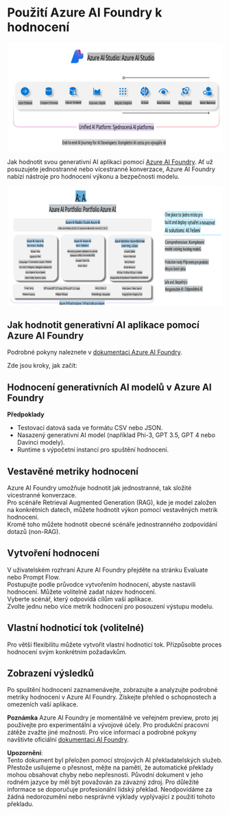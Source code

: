 # **Použití Azure AI Foundry k hodnocení**

![aistudo](../../../../../translated_images/AIFoundry.61da8c74bccc0241ce9a4cb53a170912245871de9235043afcb796ccbc076fdc.cs.png)

Jak hodnotit svou generativní AI aplikaci pomocí [Azure AI Foundry](https://ai.azure.com?WT.mc_id=aiml-138114-kinfeylo). Ať už posuzujete jednostranné nebo vícestranné konverzace, Azure AI Foundry nabízí nástroje pro hodnocení výkonu a bezpečnosti modelu.

![aistudo](../../../../../translated_images/AIPortfolio.5aaa2b25e9157624a4542fe041d66a96a1c1ec6007e4e5aadd926c6ec8ce18b3.cs.png)

## Jak hodnotit generativní AI aplikace pomocí Azure AI Foundry
Podrobné pokyny naleznete v [dokumentaci Azure AI Foundry](https://learn.microsoft.com/azure/ai-studio/how-to/evaluate-generative-ai-app?WT.mc_id=aiml-138114-kinfeylo).

Zde jsou kroky, jak začít:

## Hodnocení generativních AI modelů v Azure AI Foundry

**Předpoklady**

- Testovací datová sada ve formátu CSV nebo JSON.
- Nasazený generativní AI model (například Phi-3, GPT 3.5, GPT 4 nebo Davinci modely).
- Runtime s výpočetní instancí pro spuštění hodnocení.

## Vestavěné metriky hodnocení

Azure AI Foundry umožňuje hodnotit jak jednostranné, tak složité vícestranné konverzace.  
Pro scénáře Retrieval Augmented Generation (RAG), kde je model založen na konkrétních datech, můžete hodnotit výkon pomocí vestavěných metrik hodnocení.  
Kromě toho můžete hodnotit obecné scénáře jednostranného zodpovídání dotazů (non-RAG).

## Vytvoření hodnocení

V uživatelském rozhraní Azure AI Foundry přejděte na stránku Evaluate nebo Prompt Flow.  
Postupujte podle průvodce vytvořením hodnocení, abyste nastavili hodnocení. Můžete volitelně zadat název hodnocení.  
Vyberte scénář, který odpovídá cílům vaší aplikace.  
Zvolte jednu nebo více metrik hodnocení pro posouzení výstupu modelu.

## Vlastní hodnoticí tok (volitelné)

Pro větší flexibilitu můžete vytvořit vlastní hodnoticí tok. Přizpůsobte proces hodnocení svým konkrétním požadavkům.

## Zobrazení výsledků

Po spuštění hodnocení zaznamenávejte, zobrazujte a analyzujte podrobné metriky hodnocení v Azure AI Foundry. Získejte přehled o schopnostech a omezeních vaší aplikace.

**Poznámka** Azure AI Foundry je momentálně ve veřejném preview, proto jej používejte pro experimentální a vývojové účely. Pro produkční pracovní zátěže zvažte jiné možnosti. Pro více informací a podrobné pokyny navštivte oficiální [dokumentaci AI Foundry](https://learn.microsoft.com/azure/ai-studio/?WT.mc_id=aiml-138114-kinfeylo).

**Upozornění**:  
Tento dokument byl přeložen pomocí strojových AI překladatelských služeb. Přestože usilujeme o přesnost, mějte na paměti, že automatické překlady mohou obsahovat chyby nebo nepřesnosti. Původní dokument v jeho rodném jazyce by měl být považován za závazný zdroj. Pro důležité informace se doporučuje profesionální lidský překlad. Neodpovídáme za žádná nedorozumění nebo nesprávné výklady vyplývající z použití tohoto překladu.